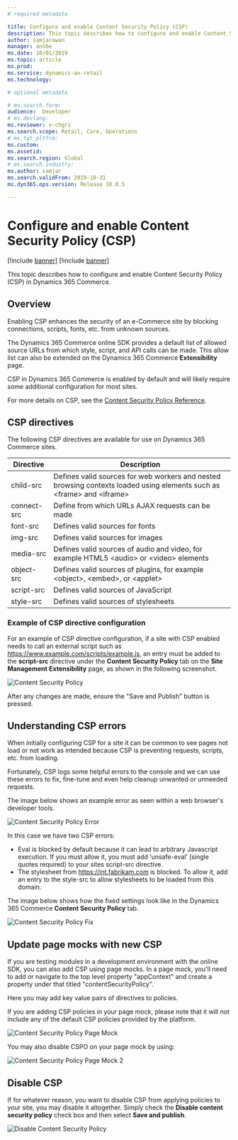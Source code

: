 ```yaml
---
# required metadata

title: Configure and enable Content Security Policy (CSP)
description: This topic describes how to configure and enable Content Security Policy (CSP) in Dynamics 365 Commerce.
author: samjarawan
manager: annbe
ms.date: 10/01/2019
ms.topic: article
ms.prod: 
ms.service: dynamics-ax-retail
ms.technology: 

# optional metadata

# ms.search.form: 
audience:  Developer
# ms.devlang: 
ms.reviewer: v-chgri
ms.search.scope: Retail, Core, Operations
# ms.tgt_pltfrm: 
ms.custom: 
ms.assetid: 
ms.search.region: Global
# ms.search.industry: 
ms.author: samjar
ms.search.validFrom: 2019-10-31
ms.dyn365.ops.version: Release 10.0.5

---
```

# Configure and enable Content Security Policy (CSP)

[!include [banner](../includes/preview-banner.md)]
[!include [banner](../includes/banner.md)]

This topic describes how to configure and enable Content Security Policy (CSP) in Dynamics 365 Commerce.

## Overview

Enabling CSP enhances the security of an e-Commerce site by blocking connections, scripts, fonts, etc. from unknown sources.

The Dynamics 365 Commerce online SDK provides a default list of allowed source URLs from which style, script, and API calls can be made. This allow list can also be extended on the Dynamics 365 Commerce **Extensibility** page.  

CSP in Dynamics 365 Commerce is enabled by default and will likely require some additional configuration for most sites. 

For more details on CSP, see the [Content Security Policy Reference](https://content-security-policy.com/).

## CSP directives

The following CSP directives are available for use on Dynamics 365 Commerce sites.

Directive | Description
--- | ---
child-src | Defines valid sources for web workers and nested browsing contexts loaded using elements such as &lt;frame&gt; and &lt;iframe&gt;
connect-src | Define from which URLs AJAX requests can be made
font-src | Defines valid sources for fonts
img-src | Defines valid sources for images
media-src | Defines valid sources of audio and video, for example HTML5 &lt;audio&gt; or &lt;video&gt; elements
object-src | Defines valid sources of plugins, for example &lt;object&gt;, &lt;embed&gt;, or &lt;applet&gt;
script-src | Defines valid sources of JavaScript
style-src | Defines valid sources of stylesheets

### Example of CSP directive configuration

For an example of CSP directive configuration, if a site with CSP enabled needs to call an external script such as https://www.example.com/scripts/example.js, an entry must be added to the **script-src** directive under the **Content Security Policy** tab on the **Site Management** **Extensibility** page, as shown in the following screenshot.

![Content Security Policy](media/content-security-policy.png)

After any changes are made, ensure the "Save and Publish" button is pressed.

## Understanding CSP errors

When initially configuring CSP for a site it can be common to see pages not load or not work as intended because CSP is preventing requests, scripts, etc. from loading. 

Fortunately, CSP logs some helpful errors to the console and we can use these errors to fix, fine-tune and even help cleanup unwanted or unneeded requests.

The image below shows an example error as seen within a web browser's developer tools.

![Content Security Policy Error](media/content-security-policy-errors.png)

In this case we have two CSP errors:

- Eval is blocked by default because it can lead to arbitrary Javascript execution. If you must allow it, you must add ‘unsafe-eval’ (single quotes required) to your sites script-src directive.
- The stylesheet from https://int.fabrikam.com  is blocked. To allow it, add an entry to the style-src to allow stylesheets to be loaded from this domain.

The image below shows how the fixed settings look like in the Dynamics 365 Commerce **Content Security Policy** tab.

![Content Security Policy Fix](media/content-security-policy-fixed.png)

## Update page mocks with new CSP

If you are testing modules in a development environment with the online SDK, you can also add CSP using page mocks. In a page mock, you'll need to add or navigate to the top level property "appContext" and create a property under that titled "contentSecurityPolicy".

Here you may add key value pairs of directives to policies.

If you are adding CSP policies in your page mock, please note that it will not include any of the default CSP policies provided by the platform. 

![Content Security Policy Page Mock](media/content-security-policy-page-mock.png)

You may also disable CSPO on your page mock by using:

![Content Security Policy Page Mock 2](media/content-security-policy-page-mock2.png)

## Disable CSP
If for whatever reason, you want to disable CSP from applying policies to your site, you may disable it altogether. Simply check the **Disable content security policy** check box and then select **Save and publish**.

![Disable Content Security Policy](media/content-security-policy-disable.png)

